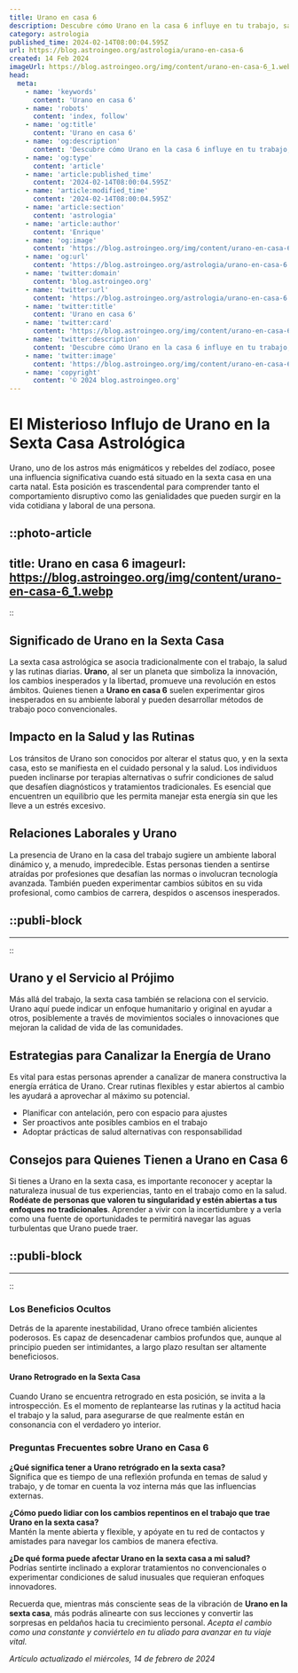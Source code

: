```yaml
---
title: Urano en casa 6
description: Descubre cómo Urano en la casa 6 influye en tu trabajo, salud y rutina diaria. Aprende a armonizar su energía única en tu vida.
category: astrologia
published_time: 2024-02-14T08:00:04.595Z
url: https://blog.astroingeo.org/astrologia/urano-en-casa-6
created: 14 Feb 2024
imageUrl: https://blog.astroingeo.org/img/content/urano-en-casa-6_1.webp
head:
  meta:
    - name: 'keywords'
      content: 'Urano en casa 6'
    - name: 'robots'
      content: 'index, follow'
    - name: 'og:title'
      content: 'Urano en casa 6'
    - name: 'og:description'
      content: 'Descubre cómo Urano en la casa 6 influye en tu trabajo, salud y rutina diaria. Aprende a armonizar su energía única en tu vida.'
    - name: 'og:type'
      content: 'article'
    - name: 'article:published_time'
      content: '2024-02-14T08:00:04.595Z'
    - name: 'article:modified_time'
      content: '2024-02-14T08:00:04.595Z'
    - name: 'article:section'
      content: 'astrologia'
    - name: 'article:author'
      content: 'Enrique'
    - name: 'og:image'
      content: 'https://blog.astroingeo.org/img/content/urano-en-casa-6_1.webp'
    - name: 'og:url'
      content: 'https://blog.astroingeo.org/astrologia/urano-en-casa-6'
    - name: 'twitter:domain'
      content: 'blog.astroingeo.org'
    - name: 'twitter:url'
      content: 'https://blog.astroingeo.org/astrologia/urano-en-casa-6'
    - name: 'twitter:title'
      content: 'Urano en casa 6'
    - name: 'twitter:card'
      content: 'https://blog.astroingeo.org/img/content/urano-en-casa-6_1.webp'
    - name: 'twitter:description'
      content: 'Descubre cómo Urano en la casa 6 influye en tu trabajo, salud y rutina diaria. Aprende a armonizar su energía única en tu vida.'
    - name: 'twitter:image'
      content: 'https://blog.astroingeo.org/img/content/urano-en-casa-6_1.webp'
    - name: 'copyright'
      content: '© 2024 blog.astroingeo.org'
---
```

# El Misterioso Influjo de Urano en la Sexta Casa Astrológica

Urano, uno de los astros más enigmáticos y rebeldes del zodíaco, posee una influencia significativa cuando está situado en la sexta casa en una carta natal. Esta posición es trascendental para comprender tanto el comportamiento disruptivo como las genialidades que pueden surgir en la vida cotidiana y laboral de una persona.


::photo-article
---
title: Urano en casa 6
imageurl: https://blog.astroingeo.org/img/content/urano-en-casa-6_1.webp
---
::


## Significado de Urano en la Sexta Casa

La sexta casa astrológica se asocia tradicionalmente con el trabajo, la salud y las rutinas diarias. **Urano**, al ser un planeta que simboliza la innovación, los cambios inesperados y la libertad, promueve una revolución en estos ámbitos. Quienes tienen a **Urano en casa 6** suelen experimentar giros inesperados en su ambiente laboral y pueden desarrollar métodos de trabajo poco convencionales.

## Impacto en la Salud y las Rutinas

Los tránsitos de Urano son conocidos por alterar el status quo, y en la sexta casa, esto se manifiesta en el cuidado personal y la salud. Los individuos pueden inclinarse por terapias alternativas o sufrir condiciones de salud que desafíen diagnósticos y tratamientos tradicionales. Es esencial que encuentren un equilibrio que les permita manejar esta energía sin que les lleve a un estrés excesivo.

## Relaciones Laborales y Urano

La presencia de Urano en la casa del trabajo sugiere un ambiente laboral dinámico y, a menudo, impredecible. Estas personas tienden a sentirse atraídas por profesiones que desafían las normas o involucran tecnología avanzada. También pueden experimentar cambios súbitos en su vida profesional, como cambios de carrera, despidos o ascensos inesperados.


  ::publi-block
  ---
  ---
  ::
  
  
## Urano y el Servicio al Prójimo

Más allá del trabajo, la sexta casa también se relaciona con el servicio. Urano aquí puede indicar un enfoque humanitario y original en ayudar a otros, posiblemente a través de movimientos sociales o innovaciones que mejoran la calidad de vida de las comunidades.

## Estrategias para Canalizar la Energía de Urano

Es vital para estas personas aprender a canalizar de manera constructiva la energía errática de Urano. Crear rutinas flexibles y estar abiertos al cambio les ayudará a aprovechar al máximo su potencial.

- Planificar con antelación, pero con espacio para ajustes
- Ser proactivos ante posibles cambios en el trabajo
- Adoptar prácticas de salud alternativas con responsabilidad

## Consejos para Quienes Tienen a Urano en Casa 6

Si tienes a Urano en la sexta casa, es importante reconocer y aceptar la naturaleza inusual de tus experiencias, tanto en el trabajo como en la salud. **Rodéate de personas que valoren tu singularidad y estén abiertas a tus enfoques no tradicionales**. Aprender a vivir con la incertidumbre y a verla como una fuente de oportunidades te permitirá navegar las aguas turbulentas que Urano puede traer.


  ::publi-block
  ---
  ---
  ::
  
  
### Los Beneficios Ocultos

Detrás de la aparente inestabilidad, Urano ofrece también alicientes poderosos. Es capaz de desencadenar cambios profundos que, aunque al principio pueden ser intimidantes, a largo plazo resultan ser altamente beneficiosos.

#### Urano Retrogrado en la Sexta Casa

Cuando Urano se encuentra retrogrado en esta posición, se invita a la introspección. Es el momento de replantearse las rutinas y la actitud hacia el trabajo y la salud, para asegurarse de que realmente están en consonancia con el verdadero yo interior.

### Preguntas Frecuentes sobre Urano en Casa 6

**¿Qué significa tener a Urano retrógrado en la sexta casa?**  
Significa que es tiempo de una reflexión profunda en temas de salud y trabajo, y de tomar en cuenta la voz interna más que las influencias externas.

**¿Cómo puedo lidiar con los cambios repentinos en el trabajo que trae Urano en la sexta casa?**  
Mantén la mente abierta y flexible, y apóyate en tu red de contactos y amistades para navegar los cambios de manera efectiva.

**¿De qué forma puede afectar Urano en la sexta casa a mi salud?**  
Podrías sentirte inclinado a explorar tratamientos no convencionales o experimentar condiciones de salud inusuales que requieran enfoques innovadores. 

Recuerda que, mientras más consciente seas de la vibración de **Urano en la sexta casa**, más podrás alinearte con sus lecciones y convertir las sorpresas en peldaños hacia tu crecimiento personal. _Acepta el cambio como una constante y conviértelo en tu aliado para avanzar en tu viaje vital._

_Artículo actualizado el miércoles, 14 de febrero de 2024_